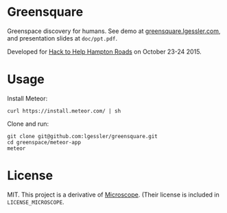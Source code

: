 # Greensquare

Greenspace discovery for humans. See demo at
[greensquare.lgessler.com](http://greensquare.lgessler.com), and presentation
slides at `doc/ppt.pdf`. 

Developed for [Hack to Help Hampton
Roads](http://hackathon.dominionenterprises.com/) on October 23-24 2015.

# Usage

Install Meteor:

    curl https://install.meteor.com/ | sh

Clone and run:

    git clone git@github.com:lgessler/greensquare.git
    cd greenspace/meteor-app
    meteor

# License

MIT. This project is a derivative of
[Microscope](https://github.com/DiscoverMeteor/Microscope). (Their license is
included in `LICENSE_MICROSCOPE`.
